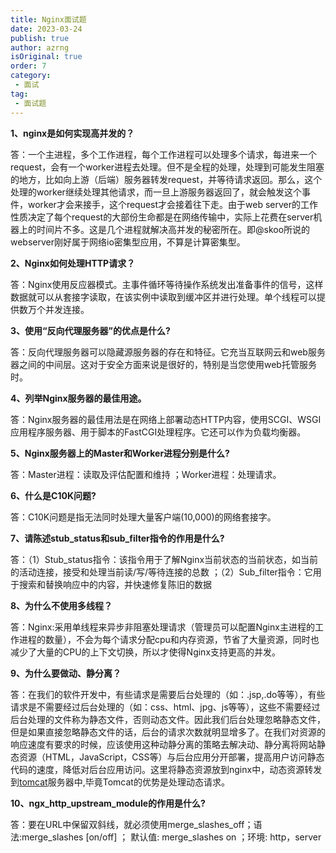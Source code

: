 ```yaml
---
title: Nginx面试题
date: 2023-03-24
publish: true
author: azrng
isOriginal: true
order: 7
category:
 - 面试
tag:
 - 面试题
---
```


**1、nginx是如何实现高并发的？**

答：一个主进程，多个工作进程，每个工作进程可以处理多个请求，每进来一个request，会有一个worker进程去处理。但不是全程的处理，处理到可能发生阻塞的地方，比如向上游（后端）服务器转发request，并等待请求返回。那么，这个处理的worker继续处理其他请求，而一旦上游服务器返回了，就会触发这个事件，worker才会来接手，这个request才会接着往下走。由于web server的工作性质决定了每个request的大部份生命都是在网络传输中，实际上花费在server机器上的时间片不多。这是几个进程就解决高并发的秘密所在。即@skoo所说的webserver刚好属于网络io密集型应用，不算是计算密集型。

**2、Nginx如何处理HTTP请求？**

答：Nginx使用反应器模式。主事件循环等待操作系统发出准备事件的信号，这样数据就可以从套接字读取，在该实例中读取到缓冲区并进行处理。单个线程可以提供数万个并发连接。

**3、使用“反向代理服务器”的优点是什么?**

答：反向代理服务器可以隐藏源服务器的存在和特征。它充当互联网云和web服务器之间的中间层。这对于安全方面来说是很好的，特别是当您使用web托管服务时。

**4、列举Nginx服务器的最佳用途。**

答：Nginx服务器的最佳用法是在网络上部署动态HTTP内容，使用SCGI、WSGI应用程序服务器、用于脚本的FastCGI处理程序。它还可以作为负载均衡器。

**5、Nginx服务器上的Master和Worker进程分别是什么?**

答：Master进程：读取及评估配置和维持 ；Worker进程：处理请求。

**6、什么是C10K问题?**

答：C10K问题是指无法同时处理大量客户端(10,000)的网络套接字。

**7、请陈述stub_status和sub_filter指令的作用是什么?**

答：（1）Stub_status指令：该指令用于了解Nginx当前状态的当前状态，如当前的活动连接，接受和处理当前读/写/等待连接的总数 ；（2）Sub_filter指令：它用于搜索和替换响应中的内容，并快速修复陈旧的数据

**8、为什么不使用多线程？**

答：Nginx:采用单线程来异步非阻塞处理请求（管理员可以配置Nginx主进程的工作进程的数量），不会为每个请求分配cpu和内存资源，节省了大量资源，同时也减少了大量的CPU的上下文切换，所以才使得Nginx支持更高的并发。

**9、为什么要做动、静分离？**

答：在我们的软件开发中，有些请求是需要后台处理的（如：.jsp,.do等等），有些请求是不需要经过后台处理的（如：css、html、jpg、js等等），这些不需要经过后台处理的文件称为静态文件，否则动态文件。因此我们后台处理忽略静态文件，但是如果直接忽略静态文件的话，后台的请求次数就明显增多了。在我们对资源的响应速度有要求的时候，应该使用这种动静分离的策略去解决动、静分离将网站静态资源（HTML，JavaScript，CSS等）与后台应用分开部署，提高用户访问静态代码的速度，降低对后台应用访问。这里将静态资源放到nginx中，动态资源转发到[tomcat](https://www.wkcto.com/courses/tomcat.html)服务器中,毕竟Tomcat的优势是处理动态请求。

**10、ngx_http_upstream_module的作用是什么?**

答：要在URL中保留双斜线，就必须使用merge_slashes_off；语法:merge_slashes [on/off] ； 默认值: merge_slashes on ；环境: http，server